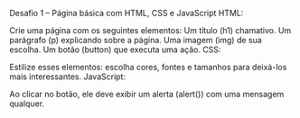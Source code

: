 Desafio 1 – Página básica com HTML, CSS e JavaScript
HTML:

Crie uma página com os seguintes elementos:
Um título (h1) chamativo.
Um parágrafo (p) explicando sobre a página.
Uma imagem (img) de sua escolha.
Um botão (button) que executa uma ação.
CSS:

Estilize esses elementos: escolha cores, fontes e tamanhos para deixá-los mais interessantes.
JavaScript:

Ao clicar no botão, ele deve exibir um alerta (alert()) com uma mensagem qualquer.